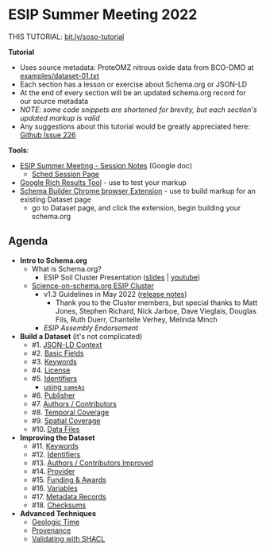 # ESIP Summer Meeting 2022

THIS TUTORIAL: [bit.ly/soso-tutorial](https://bit.ly/soso-tutorial)

**Tutorial**
- Uses source metadata: ProteOMZ nitrous oxide data from BCO-DMO at [examples/dataset-01.txt](examples/dataset-01.txt)
- Each section has a lesson or exercise about Schema.org or JSON-LD
- At the end of every section will be an updated schema.org record for our source metadata
- _NOTE: some code snippets are shortened for brevity, but each section's updated markup is valid_
- Any suggestions about this tutorial would be greatly appreciated here: [Github Issue 226](https://github.com/ESIPFed/science-on-schema.org/issues/226)

**Tools**: 
- [ESIP Summer Meeting - Session Notes](https://docs.google.com/document/d/1SAuEXBMMQIzdntvlmJ_p4E609sGys21jpCUUfeoxs_M/edit) (Google doc)
    - [Sched Session Page](https://sched.co/12et4)
- [Google Rich Results Tool](https://search.google.com/test/rich-results) - use to test your markup 
- [Schema Builder Chrome browser Extension](https://chrome.google.com/webstore/detail/schema-builder-for-struct/klohjdodjjeocpbpadmkcndjoadijgjg?hl=en-US) - use to build markup for an existing Dataset page
    - go to Dataset page, and click the extension, begin building your schema.org

## Agenda

- **Intro to Schema.org**
    - What is Schema.org?
        - ESIP Soil Cluster Presentation ([slides](https://bit.ly/soso-soil-prezi) | [youtube](https://www.youtube.com/watch?v=s0TzXWGsf34))
    - [Science-on-schema.org ESIP Cluster]([https://science-on-schema.org](https://github.com/ESIPFed/science-on-schema.org//#community))
        - v1.3 Guidelines in May 2022 ([release notes](https://github.com/ESIPFed/science-on-schema.org/releases/tag/1.3.0)) 
            - Thank you to the Cluster members, but special thanks to Matt Jones, Stephen Richard, Nick Jarboe, Dave Vieglais, Douglas Fils, Ruth Duerr, Chantelle Verhey, Melinda Minch
        - _ESIP Assembly Endorsement_
- **Build a Dataset** (it's not complicated)
    - #1. [JSON-LD Context](01_json-ld-context-type.md)
    - #2. [Basic Fields](02_basic-fields.md)
    - #3. [Keywords](03_keywords.md)
    - #4. [License](04_license.md)
    - #5. [Identifiers](05_identifier.md)
        - [using `sameAs`](05_identifier.md#sameas)
    - #6. [Publisher](06_publisher.md)
    - #7. [Authors / Contributors](07_author-contributor.md)
    - #8. [Temporal Coverage](08_temporal.md)
    - #9. [Spatial Coverage](09_spatial.md)
    - #10. [Data Files](10_data-files.md)
- **Improving the Dataset**
    - #11. [Keywords](11_keywords-vocabulary.md)
    - #12. [Identifiers](12_identifiers-propertyvalue.md)
    - #13. [Authors / Contributors Improved](13_author-contributor.md)
    - #14. [Provider](14_provider.md)
    - #15. [Funding & Awards](15_funding-awards.md)
    - #16. [Variables](16_variables.md)
    - #17. [Metadata Records](17_metadata-records.md)
    - #18. [Checksums](18_checksums.md)
- **Advanced Techniques**
    - [Geologic Time](/guides/Dataset.md#geologic-time)
    - [Provenance](/guides/Dataset.md#provenance-relationships)
    - [Validating with SHACL](validation.md) 
          
